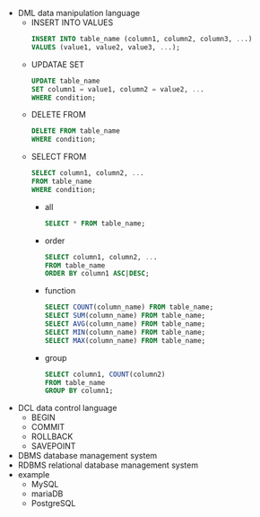   
- DML data manipulation language
    - INSERT INTO VALUES
        ```sql
        INSERT INTO table_name (column1, column2, column3, ...)
        VALUES (value1, value2, value3, ...);
        ```
    - UPDATAE SET
        ```sql
        UPDATE table_name
        SET column1 = value1, column2 = value2, ...
        WHERE condition;
        ```
    - DELETE FROM
        ```sql
        DELETE FROM table_name
        WHERE condition;
        ```
    - SELECT FROM
        ```sql
        SELECT column1, column2, ...
        FROM table_name
        WHERE condition;
        ```
        - all
            ```sql
            SELECT * FROM table_name;
            ```
        - order
            ```sql
            SELECT column1, column2, ...
            FROM table_name
            ORDER BY column1 ASC|DESC;
            ```
        - function
            ```sql
            SELECT COUNT(column_name) FROM table_name;
            SELECT SUM(column_name) FROM table_name;
            SELECT AVG(column_name) FROM table_name;
            SELECT MIN(column_name) FROM table_name;
            SELECT MAX(column_name) FROM table_name;
            ```
        - group
            ```sql
            SELECT column1, COUNT(column2)
            FROM table_name
            GROUP BY column1;
            ```
- DCL data control language
    - BEGIN
    - COMMIT
    - ROLLBACK
    - SAVEPOINT
- DBMS database management system
- RDBMS relational database management system
- example
    - MySQL
    - mariaDB
    - PostgreSQL